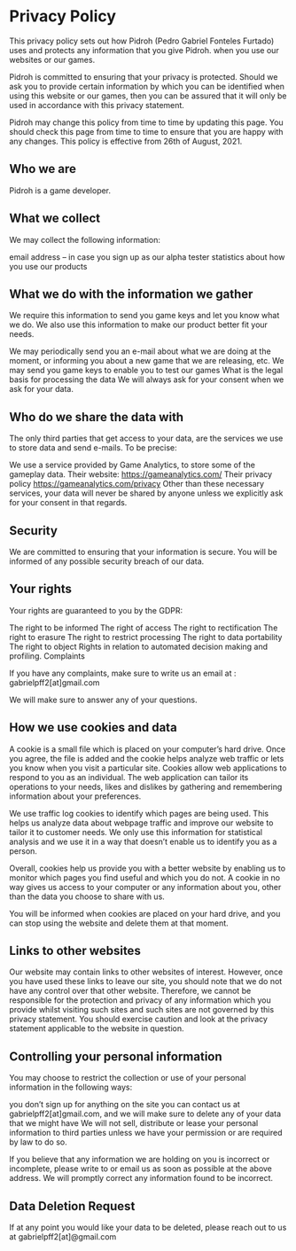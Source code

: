 # Privacy Policy
This privacy policy sets out how Pidroh (Pedro Gabriel Fonteles Furtado) uses and protects any information that you give Pidroh. when you use our websites or our games.

Pidroh is committed to ensuring that your privacy is protected. Should we ask you to provide certain information by which you can be identified when using this website or our games, then you can be assured that it will only be used in accordance with this privacy statement.

Pidroh may change this policy from time to time by updating this page. You should check this page from time to time to ensure that you are happy with any changes. This policy is effective from 26th of August, 2021.

## Who we are
Pidroh is a game developer.

## What we collect
We may collect the following information:

email address – in case you sign up as our alpha tester
statistics about how you use our products
## What we do with the information we gather
We require this information to send you game keys and let you know what we do. We also use this information to make our product better fit your needs.

We may periodically send you an e-mail about what we are doing at the moment, or informing you about a new game that we are releasing, etc.
We may send you game keys to enable you to test our games
What is the legal basis for processing the data
We will always ask for your consent when we ask for your data.

## Who do we share the data with
The only third parties that get access to your data, are the services we use to store data and send e-mails. To be precise:

We use a service provided by Game Analytics, to store some of the gameplay data. Their website: https://gameanalytics.com/ Their privacy policy https://gameanalytics.com/privacy
Other than these necessary services, your data will never be shared by anyone unless we explicitly ask for your consent in that regards.

## Security
We are committed to ensuring that your information is secure. You will be informed of any possible security breach of our data.

## Your rights
Your rights are guaranteed to you by the GDPR:

The right to be informed
The right of access
The right to rectification
The right to erasure
The right to restrict processing
The right to data portability
The right to object
Rights in relation to automated decision making and profiling.
Complaints

If you have any complaints, make sure to write us an email at : gabrielpff2[at]gmail.com

We will make sure to answer any of your questions.

## How we use cookies and data

A cookie is a small file which is placed on your computer’s hard drive. Once you agree, the file is added and the cookie helps analyze web traffic or lets you know when you visit a particular site. Cookies allow web applications to respond to you as an individual. The web application can tailor its operations to your needs, likes and dislikes by gathering and remembering information about your preferences.

We use traffic log cookies to identify which pages are being used. This helps us analyze data about webpage traffic and improve our website to tailor it to customer needs. We only use this information for statistical analysis and we use it in a way that doesn’t enable us to identify you as a person.

Overall, cookies help us provide you with a better website by enabling us to monitor which pages you find useful and which you do not. A cookie in no way gives us access to your computer or any information about you, other than the data you choose to share with us.

You will be informed when cookies are placed on your hard drive, and you can stop using the website and delete them at that moment.

## Links to other websites
Our website may contain links to other websites of interest. However, once you have used these links to leave our site, you should note that we do not have any control over that other website. Therefore, we cannot be responsible for the protection and privacy of any information which you provide whilst visiting such sites and such sites are not governed by this privacy statement. You should exercise caution and look at the privacy statement applicable to the website in question.

## Controlling your personal information
You may choose to restrict the collection or use of your personal information in the following ways:

you don’t sign up for anything on the site
you can contact us at gabrielpff2[at]gmail.com, and we will make sure to delete any of your data that we might have
We will not sell, distribute or lease your personal information to third parties unless we have your permission or are required by law to do so.

If you believe that any information we are holding on you is incorrect or incomplete, please write to or email us as soon as possible at the above address. We will promptly correct any information found to be incorrect.

## Data Deletion Request
If at any point you would like your data to be deleted, please reach out to us at gabrielpff2[at]@gmail.com
